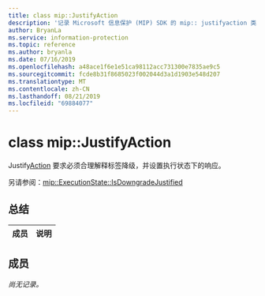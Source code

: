 ```yaml
---
title: class mip::JustifyAction
description: '记录 Microsoft 信息保护 (MIP) SDK 的 mip:: justifyaction 类。'
author: BryanLa
ms.service: information-protection
ms.topic: reference
ms.author: bryanla
ms.date: 07/16/2019
ms.openlocfilehash: a48ace1f6e1e51ca98112acc731300e7835ae9c5
ms.sourcegitcommit: fcde8b31f8685023f002044d3a1d1903e548d207
ms.translationtype: MT
ms.contentlocale: zh-CN
ms.lasthandoff: 08/21/2019
ms.locfileid: "69884077"
---
```

# <a name="class-mipjustifyaction"></a>class mip::JustifyAction 
Justify[Action](class_mip_action.md) 要求必须合理解释标签降级，并设置执行状态下的响应。
  
另请参阅：[mip::ExecutionState::IsDowngradeJustified](class_mip_executionstate.md#isdowngradejustified-function)
  
## <a name="summary"></a>总结
 成员                        | 说明                                
--------------------------------|---------------------------------------------
  
## <a name="members"></a>成员
_尚无记录。_
